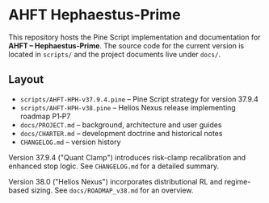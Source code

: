 # AHFT Hephaestus-Prime

This repository hosts the Pine Script implementation and documentation for
**AHFT – Hephaestus‑Prime**. The source code for the current version is located
in `scripts/` and the project documents live under `docs/`.

## Layout

- `scripts/AHFT-HPH-v37.9.4.pine` – Pine Script strategy for version 37.9.4
- `scripts/AHFT-HPH-v38.pine` – Helios Nexus release implementing roadmap P1‑P7
- `docs/PROJECT.md` – background, architecture and user guides
- `docs/CHARTER.md` – development doctrine and historical notes
- `CHANGELOG.md` – version history


Version 37.9.4 ("Quant Clamp") introduces risk-clamp recalibration and
enhanced stop logic. See `CHANGELOG.md` for a detailed summary.

Version 38.0 ("Helios Nexus") incorporates distributional RL and regime-based
sizing. See `docs/ROADMAP_v38.md` for an overview.

